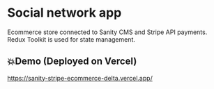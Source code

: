 # Social network app

Ecommerce store connected to Sanity CMS and Stripe API payments. Redux Toolkit is used for state management.

## 💥Demo (Deployed on Vercel)
https://sanity-stripe-ecommerce-delta.vercel.app/
